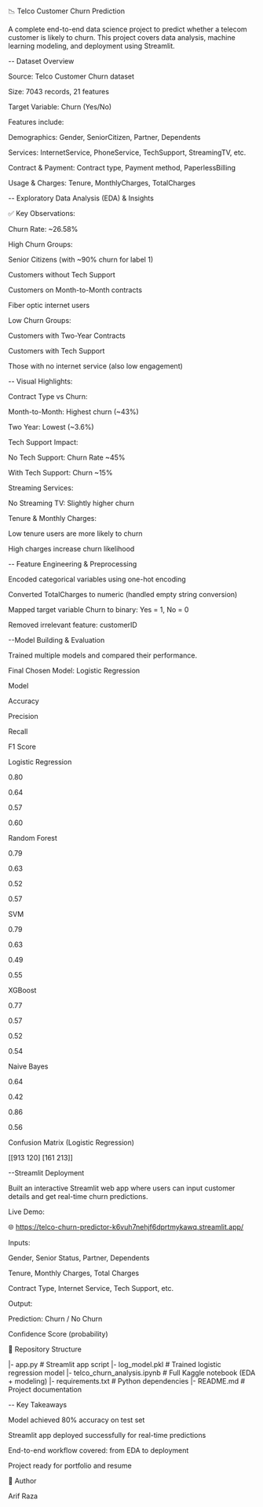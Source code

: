 📉 Telco Customer Churn Prediction

A complete end-to-end data science project to predict whether a telecom customer is likely to churn. This project covers data analysis, machine learning modeling, and deployment using Streamlit.

-- Dataset Overview

Source: Telco Customer Churn dataset

Size: 7043 records, 21 features

Target Variable: Churn (Yes/No)

Features include:

Demographics: Gender, SeniorCitizen, Partner, Dependents

Services: InternetService, PhoneService, TechSupport, StreamingTV, etc.

Contract & Payment: Contract type, Payment method, PaperlessBilling

Usage & Charges: Tenure, MonthlyCharges, TotalCharges

-- Exploratory Data Analysis (EDA) & Insights

✅ Key Observations:

Churn Rate: ~26.58%

High Churn Groups:

Senior Citizens (with ~90% churn for label 1)

Customers without Tech Support

Customers on Month-to-Month contracts

Fiber optic internet users

Low Churn Groups:

Customers with Two-Year Contracts

Customers with Tech Support

Those with no internet service (also low engagement)

-- Visual Highlights:

Contract Type vs Churn:

Month-to-Month: Highest churn (~43%)

Two Year: Lowest (~3.6%)

Tech Support Impact:

No Tech Support: Churn Rate ~45%

With Tech Support: Churn ~15%

Streaming Services:

No Streaming TV: Slightly higher churn

Tenure & Monthly Charges:

Low tenure users are more likely to churn

High charges increase churn likelihood

-- Feature Engineering & Preprocessing

Encoded categorical variables using one-hot encoding

Converted TotalCharges to numeric (handled empty string conversion)

Mapped target variable Churn to binary: Yes = 1, No = 0

Removed irrelevant feature: customerID

--Model Building & Evaluation

Trained multiple models and compared their performance.

Final Chosen Model: Logistic Regression

Model

Accuracy

Precision

Recall

F1 Score

Logistic Regression

0.80

0.64

0.57

0.60

Random Forest

0.79

0.63

0.52

0.57

SVM

0.79

0.63

0.49

0.55

XGBoost

0.77

0.57

0.52

0.54

Naive Bayes

0.64

0.42

0.86

0.56

Confusion Matrix (Logistic Regression)

[[913 120]
 [161 213]]

--Streamlit Deployment

Built an interactive Streamlit web app where users can input customer details and get real-time churn predictions.

Live Demo:

🌐 https://telco-churn-predictor-k6vuh7nehjf6dprtmykawq.streamlit.app/

Inputs:

Gender, Senior Status, Partner, Dependents

Tenure, Monthly Charges, Total Charges

Contract Type, Internet Service, Tech Support, etc.

Output:

Prediction: Churn / No Churn

Confidence Score (probability)

📁 Repository Structure

|- app.py                # Streamlit app script
|- log_model.pkl         # Trained logistic regression model
|- telco_churn_analysis.ipynb  # Full Kaggle notebook (EDA + modeling)
|- requirements.txt      # Python dependencies
|- README.md             # Project documentation

-- Key Takeaways

Model achieved 80% accuracy on test set

Streamlit app deployed successfully for real-time predictions

End-to-end workflow covered: from EDA to deployment

Project ready for portfolio and resume

💼 Author

Arif Raza
